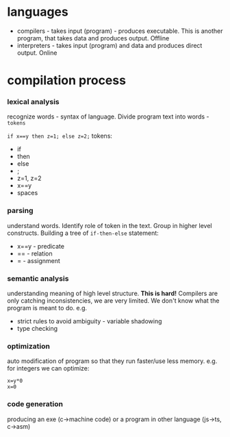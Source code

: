 # languages
* compilers - takes input (program) - produces executable. This is another program, that takes data and produces output. Offline
* interpreters - takes input (program) and data and produces direct output. Online

# compilation process

### lexical analysis
recognize words - syntax of language. Divide program text into words - `tokens`

`if x==y then z=1; else z=2;`
tokens:
* if
* then
* else
* ;
* z=1, z=2
* x==y
* spaces

### parsing
understand words. Identify role of token in the text. Group in higher level constructs. Building a tree of `if-then-else` statement:
* x==y - predicate
* == - relation
* = - assignment

### semantic analysis
understanding meaning of high level structure. **This is hard!** Compilers are only catching inconsistencies, we are very limited. We don't know what the program is meant to do. e.g.

* strict rules to avoid ambiguity - variable shadowing
* type checking

### optimization
auto modification of program so that they run faster/use less memory.
e.g. for integers we can optimize:

```
x=y*0
x=0
```
### code generation
producing an exe (c->machine code) or a program in other language (js->ts, c->asm)